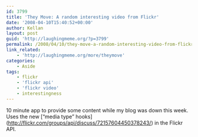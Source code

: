```yaml
---
id: 3799
title: 'They Move: A random interesting video from Flickr'
date: '2008-04-10T15:40:52+00:00'
author: Kellan
layout: post
guid: 'http://laughingmeme.org/?p=3799'
permalink: /2008/04/10/they-move-a-random-interesting-video-from-flickr/
link_related:
    - 'http://laughingmeme.org/more/theymove'
categories:
    - Aside
tags:
    - flickr
    - 'flickr api'
    - 'flickr video'
    - interestingness
---
```


10 minute app to provide some content while my blog was down this week. Uses the new \[“media type” hooks\](http://flickr.com/groups/api/discuss/72157604450378243/) in the Flickr API.